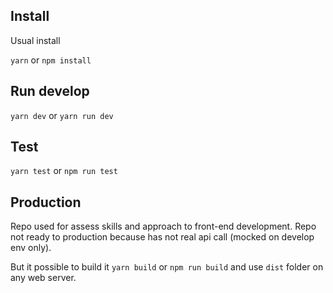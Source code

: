 ## Install

Usual install

`yarn` or `npm install`

## Run develop

`yarn dev` or `yarn run dev`

## Test

`yarn test` or `npm run test`

## Production

Repo used for assess skills and approach to front-end development.
Repo not ready to production because has not real api call (mocked on develop env only).

But it possible to build it
`yarn build` or `npm run build`
and use `dist` folder on any web server.
